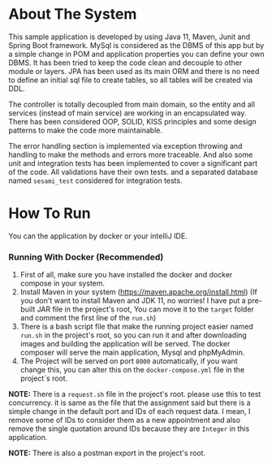 # About The System
This sample application is developed by using Java 11, Maven, Junit and Spring Boot framework. MySql is considered as the DBMS of this app but by a simple change in POM and application properties you can define your own DBMS.
It has been tried to keep the code clean and decouple to other module or layers.
JPA has been used as its main ORM and there is no need to define an initial sql file to create tables, so all tables will be created via DDL.

The controller is totally decoupled from main domain, so the entity and all services (instead of main service) are working in an encapsulated way.
There has been considered OOP, SOLID, KISS principles and some design patterns to make the code more maintainable.

The error handling section is implemented via exception throwing and handling to make the methods and errors more traceable.
And also some unit and integration tests has been implemented to cover a significant part of the code.
All validations have their own tests. and a separated database named `sesami_test` considered for integration tests.
# How To Run
You can the application by docker or your intelliJ IDE.
### Running With Docker (Recommended)
1. First of all, make sure you have installed the docker and docker compose in your system.
2. Install Maven in your system (https://maven.apache.org/install.html)
   (If you don't want to install Maven and JDK 11, no worries! I have put a pre-built JAR file in the project's root, You can move it to the `target` folder and comment the first line of the `run.sh`)
3. There is a bash script file that make the running project easier named `run.sh` in the project's root, so you can run it and after downloading images and building the application will be served. The docker composer will serve the main application, Mysql and phpMyAdmin.
4. The Project will be served on port `8000` automatically, if you want change this, you can alter this on the `docker-compose.yml` file in the project`s root.

**NOTE:** There is a `request.sh` file in the project's root. please use this to test concurrency. it is same as the file that the assignment said but there is a simple change in the default port and IDs of each request data. I mean, I remove some of IDs to consider them as a new appointment and also remove the single quotation around IDs because they are `Integer` in this application.

**NOTE:** There is also a postman export in the project's root.  
